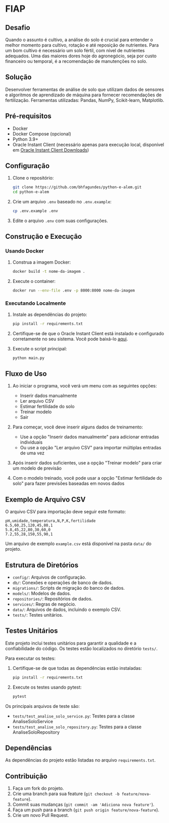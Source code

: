 # FIAP
## Desafio 

Quando o assunto é cultivo, a análise do solo é crucial para entender o melhor momento para cultivo, rotação e até reposição de nutrientes. Para um bom cultivo é necessário um solo fértil, com nível de nutrientes adequados.
Uma das maiores dores hoje do agronegócio, seja por custo financeiro ou temporal, é a recomendação de manutenções no solo.

## Solução
Desenvolver ferramentas de análise de solo que utilizam dados de sensores e algoritmos de aprendizado de máquina para fornecer recomendações de fertilização.
Ferramentas utilizadas: Pandas, NumPy, Scikit-learn, Matplotlib.

## Pré-requisitos

- Docker
- Docker Compose (opcional)
- Python 3.9+
- Oracle Instant Client (necessário apenas para execução local, disponível em [Oracle Instant Client Downloads](https://www.oracle.com/database/technologies/instant-client/macos-intel-x86-downloads.html))

## Configuração

1. Clone o repositório:

    ```sh
    git clone https://github.com/bhfagundes/python-e-alem.git
    cd python-e-alem
    ```

2. Crie um arquivo `.env` baseado no `.env.example`:

    ```sh
    cp .env.example .env
    ```

3. Edite o arquivo `.env` com suas configurações.

## Construção e Execução

### Usando Docker

1. Construa a imagem Docker:

    ```sh
    docker build -t nome-da-imagem .
    ```

2. Execute o container:

    ```sh
    docker run --env-file .env -p 8000:8000 nome-da-imagem
    ```

### Executando Localmente

1. Instale as dependências do projeto:

    ```sh
    pip install -r requirements.txt
    ```

2. Certifique-se de que o Oracle Instant Client está instalado e configurado corretamente no seu sistema. Você pode baixá-lo [aqui](https://www.oracle.com/database/technologies/instant-client/macos-intel-x86-downloads.html).

3. Execute o script principal:

    ```sh
    python main.py
    ```

## Fluxo de Uso

1. Ao iniciar o programa, você verá um menu com as seguintes opções:
   - Inserir dados manualmente
   - Ler arquivo CSV
   - Estimar fertilidade do solo
   - Treinar modelo
   - Sair

2. Para começar, você deve inserir alguns dados de treinamento:
   - Use a opção "Inserir dados manualmente" para adicionar entradas individuais
   - Ou use a opção "Ler arquivo CSV" para importar múltiplas entradas de uma vez

3. Após inserir dados suficientes, use a opção "Treinar modelo" para criar um modelo de previsão

4. Com o modelo treinado, você pode usar a opção "Estimar fertilidade do solo" para fazer previsões baseadas em novos dados

## Exemplo de Arquivo CSV

O arquivo CSV para importação deve seguir este formato:

```csv
pH,umidade,temperatura,N,P,K,fertilidade
6.5,60,25,120,45,80,1
5.8,45,22,80,30,60,0
7.2,55,28,150,55,90,1
```

Um arquivo de exemplo `example.csv` está disponível na pasta `data/` do projeto.

## Estrutura de Diretórios

- `config/`: Arquivos de configuração.
- `db/`: Conexões e operações de banco de dados.
- `migrations/`: Scripts de migração do banco de dados.
- `models/`: Modelos de dados.
- `repositories/`: Repositórios de dados.
- `services/`: Regras de negócio.
- `data/`: Arquivos de dados, incluindo o exemplo CSV.
- `tests/`: Testes unitários.

## Testes Unitários

Este projeto inclui testes unitários para garantir a qualidade e a confiabilidade do código. Os testes estão localizados no diretório `tests/`.

Para executar os testes:

1. Certifique-se de que todas as dependências estão instaladas:

    ```sh
    pip install -r requirements.txt
    ```

2. Execute os testes usando pytest:

    ```sh
    pytest
    ```

Os principais arquivos de teste são:

- `tests/test_analise_solo_service.py`: Testes para a classe AnaliseSoloService
- `tests/test_analise_solo_repository.py`: Testes para a classe AnaliseSoloRepository

## Dependências

As dependências do projeto estão listadas no arquivo `requirements.txt`.

## Contribuição

1. Faça um fork do projeto.
2. Crie uma branch para sua feature (`git checkout -b feature/nova-feature`).
3. Commit suas mudanças (`git commit -am 'Adiciona nova feature'`).
4. Faça um push para a branch (`git push origin feature/nova-feature`).
5. Crie um novo Pull Request.